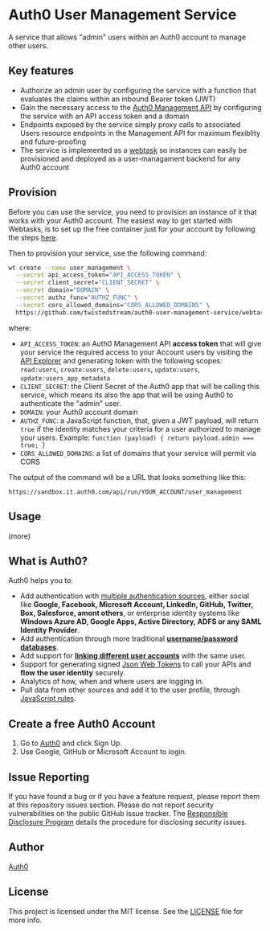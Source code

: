 # Auth0 User Management Service

A service that allows "admin" users within an Auth0 account to manage other users.

## Key features

* Authorize an admin user by configuring the service with a function that evaluates the claims within an inbound Bearer token (JWT)
* Gain the necessary access to the [Auth0 Management API](https://auth0.com/docs/api/v2) by configuring the service with an API access token and a domain
* Endpoints exposed by the service simply proxy calls to associated Users resource endpoints in the Management API for maximum flexiblity and future-proofing
* The service is implemented as a [webtask](https://webtask.io) so instances can easily be provisioned and deployed as a user-managament backend for any Auth0 account

## Provision

Before you can use the service, you need to provision an instance of it that works with your Auth0 account. The easiest way to get started with Webtasks, is to set up the free container just for your account by following the steps [here](https://manage.auth0.com/#/account/webtasks).

Then to provision your service, use the following command:

```bash
wt create --name user_management \
  --secret api_access_token="API_ACCESS_TOKEN" \
  --secret client_secret="CLIENT_SECRET" \
  --secret domain="DOMAIN" \
  --secret authz_func="AUTHZ_FUNC" \
  --secret cors_allowed_domains="CORS_ALLOWED_DOMAINS" \
  https://github.com/twistedstream/auth0-user-management-service/webtask.js
```

where:
* `API_ACCESS_TOKEN`: an Auth0 Management API **access token** that will give your service the required access to your Account users by visiting the [API Explorer](https://auth0.com/docs/api/v2) and generating token with the following scopes: `read:users`, `create:users`, `delete:users`, `update:users`, `update:users_app_metadata`
* `CLIENT_SECRET`: the Client Secret of the Auth0 app that will be calling this service, which means its also the app that will be using Auth0 to authenticate the "admin" user.
* `DOMAIN`: your Auth0 account domain
* `AUTHZ_FUNC`: a JavaScript function, that, given a JWT payload, will return `true` if the identity matches your criteria for a user authorized to manage your users. Example: `function (payload) { return payload.admin === true; }`
* `CORS_ALLOWED_DOMAINS`: a list of domains that your service will permit via CORS

The output of the command will be a URL that looks something like this:

```
https://sandbox.it.auth0.com/api/run/YOUR_ACCOUNT/user_management
```

## Usage

(more)

## What is Auth0?

Auth0 helps you to:

* Add authentication with [multiple authentication sources](https://docs.auth0.com/identityproviders), either social like **Google, Facebook, Microsoft Account, LinkedIn, GitHub, Twitter, Box, Salesforce, amont others**, or enterprise identity systems like **Windows Azure AD, Google Apps, Active Directory, ADFS or any SAML Identity Provider**.
* Add authentication through more traditional **[username/password databases](https://docs.auth0.com/mysql-connection-tutorial)**.
* Add support for **[linking different user accounts](https://docs.auth0.com/link-accounts)** with the same user.
* Support for generating signed [Json Web Tokens](https://docs.auth0.com/jwt) to call your APIs and **flow the user identity** securely.
* Analytics of how, when and where users are logging in.
* Pull data from other sources and add it to the user profile, through [JavaScript rules](https://docs.auth0.com/rules).

## Create a free Auth0 Account

1. Go to [Auth0](https://auth0.com) and click Sign Up.
2. Use Google, GitHub or Microsoft Account to login.

## Issue Reporting

If you have found a bug or if you have a feature request, please report them at this repository issues section. Please do not report security vulnerabilities on the public GitHub issue tracker. The [Responsible Disclosure Program](https://auth0.com/whitehat) details the procedure for disclosing security issues.

## Author

[Auth0](https://auth0.com)

## License

This project is licensed under the MIT license. See the [LICENSE](LICENSE) file for more info.
